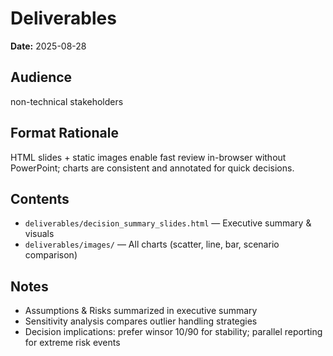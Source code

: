 # Deliverables

**Date:** 2025-08-28

## Audience
non-technical stakeholders

## Format Rationale
HTML slides + static images enable fast review in-browser without PowerPoint; charts are consistent and annotated for quick decisions.

## Contents
- `deliverables/decision_summary_slides.html` — Executive summary & visuals
- `deliverables/images/` — All charts (scatter, line, bar, scenario comparison)

## Notes
- Assumptions & Risks summarized in executive summary
- Sensitivity analysis compares outlier handling strategies
- Decision implications: prefer winsor 10/90 for stability; parallel reporting for extreme risk events
